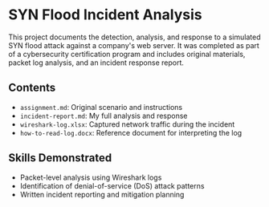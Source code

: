 # SYN Flood Incident Analysis

This project documents the detection, analysis, and response to a simulated SYN flood attack against a company's web server. It was completed as part of a cybersecurity certification program and includes original materials, packet log analysis, and an incident response report.

## Contents

- `assignment.md`: Original scenario and instructions
- `incident-report.md`: My full analysis and response
- `wireshark-log.xlsx`: Captured network traffic during the incident
- `how-to-read-log.docx`: Reference document for interpreting the log

## Skills Demonstrated

- Packet-level analysis using Wireshark logs
- Identification of denial-of-service (DoS) attack patterns
- Written incident reporting and mitigation planning
